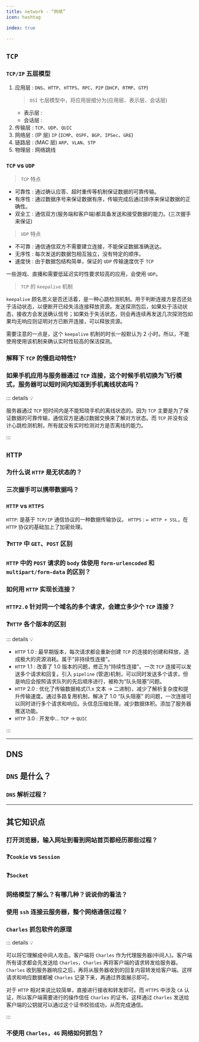 ```yaml
---
title: network - “网络”
icon: hashtag

index: true

---
```


<!-- more -->

## `TCP`

### `TCP/IP` 五层模型

1. 应用层 : `DNS`、`HTTP`、`HTTPS`、`RPC`、`P2P` (`DHCP`、`RTMP`、`GTP`)
    > `OSI` 七层模型中，将应用层细分为(应用层、表示层、会话层)
    * 表示层 : 
    * 会话层 : 
2. 传输层 : `TCP`、`UDP`、`QUIC`
3. 网络层 : (IP 层) `IP` (`ICMP`、`OSPF`、`BGP`、`IPSec`、`GRE`)
4. 链路层 : (MAC 层) `ARP`、`VLAN`、`STP`
5. 物理层 : 网络跳线

### `TCP` vs `UDP`
  
> `TCP` 特点
  
  * 可靠性 : 通过确认应答、超时重传等机制保证数据的可靠传输。
  * 有序性 : 通过数据序号来保证数据有序，传输完成后通过排序来保证数据的正确性。
  * 双全工 : 通信双方(服务端和客户端)都具备发送和接受数据的能力。(三次握手来保证)
  
> `UDP` 特点

  * 不可靠 : 通信通信双方不需要建立连接，不能保证数据准确送达。
  * 无序性 : 每次发送的数据包相互独立，没有特定的顺序。
  * 速度快 : 由于数据包结构简单，保证的 `UDP` 传输速度优于 `TCP`
  
  一些游戏、直播和需要低延迟实时性要求较高的应用，会使用 `UDP`。
  
> `TCP` 的 `keepalive` 机制

  `keepalive` 顾名思义是否还活着，是一种心跳检测机制。用于判断连接方是否还处于活动状态，以便断开已经失活连接释放资源。发送探测包后，如果处于活动状态，接收方会发送确认信号；如果处于失活状态，则会再连续再发送几次探测包如果均无响应则证明对方已断开连接，可以释放资源。
  
  需要注意的一点是，这个 `keepalive` 机制的时长一般默认为 2 小时。所以，不能使用使用该机制来确认实时性较高的保活探测。

### 解释下 `TCP` 的慢启动特性?

### 如果手机应用与服务器通过 `TCP` 连接，这个时候手机切换为飞行模式，服务器可以短时间内知道到手机离线状态吗？

::: details 💡

  服务器通过 `TCP` 短时间内是不能知晓手机的离线状态的。因为 `TCP` 主要是为了保证数据的可靠传输，通信双方是通过数据交换来了解对方状态。而 `TCP` 并没有设计心跳检测机制，所有就没有实时检测对方是否离线的能力。
  
:::

## `HTTP`

### 为什么说 `HTTP` 是无状态的？

### 三次握手可以携带数据吗？

### `HTTP` vs `HTTPS`

  `HTTP`: 是基于 `TCP/IP` 通信协议的一种数据传输协议。
  `HTTPS` : `= HTTP + SSL`，在 `HTTP` 协议的基础加上了加密处理。

### ❓`HTTP` 中 `GET`、`POST` 区别

### `HTTP` 中的 `POST` 请求的 `body` 体使用 `form-urlencoded` 和 `multipart/form-data` 的区别？

### 如何用 `HTTP` 实现长连接？

### `HTTP2.0` 针对同一个域名的多个请求，会建立多少个 `TCP` 连接？

### ❓`HTTP` 各个版本的区别

::: details 💡

  * `HTTP` 1.0 : 最早期版本，每次请求都会重新创建 `TCP` 的连接的创建和释放，造成极大的资源消耗。属于“非持续性连接”。
  * `HTTP` 1.1 : 改善了 1.0 版本的问题，修正为“持续性连接”。一次 `TCP` 连接可以发送多个请求和回复。引入 `pipeline` (管道)机制，可以同时发送多个请求，但是响应会按照请求队列的先后顺序进行，被称为“队头阻塞”问题。
  * `HTTP` 2.0 : 优化了传输数据格式(1.x 文本 -> 二进制)，减少了解析复杂度和提升传输速度。通过多路复用机制，解决了 1.0 “队头阻塞” 的问题，一次连接可以同时进行多个请求和响应。头信息压缩处理，减少数据体积。添加了服务器推送功能。
  * `HTTP` 3.0 : 开发中... `TCP` -> `QUIC`

:::

------

## DNS

## `DNS` 是什么？

### `DNS` 解析过程？

------

## 其它知识点

### 打开浏览器，输入网址到看到网站首页都经历那些过程？

### ❓`Cookie` vs `Session`

### ❓`Socket`

### 网络模型了解么？有哪几种？说说你的看法？


### 使用 `ssh` 连接云服务器，整个网络通信过程？

### `Charles` 抓包软件的原理

::: details 💡

  可以将它理解成中间人攻击。客户端将 `Charles` 作为代理服务器(中间人)。客户端所有请求都会先发送给 `Charles`，`Charles` 再将客户端的请求转发给服务器。`Charles` 收到服务器响应之后，再将从服务器收到的回复内容转发给客户端。这样请求和响应数据都被 `Charles` 记录下来，再通过界面展示即可。
  
  对于 `HTTP` 相对来说比较简单，直接进行接收和转发即可。而 `HTTPS` 中涉及 `CA` 认证，所以客户端需要进行的操作信任 `Charles` 的证书，这样通过 `Charles` 发送给客户端的公钥就可以通过这个证书校验成功，从而完成通信。

:::

### 不使用 `Charles`，`4G` 网络如何抓包？


